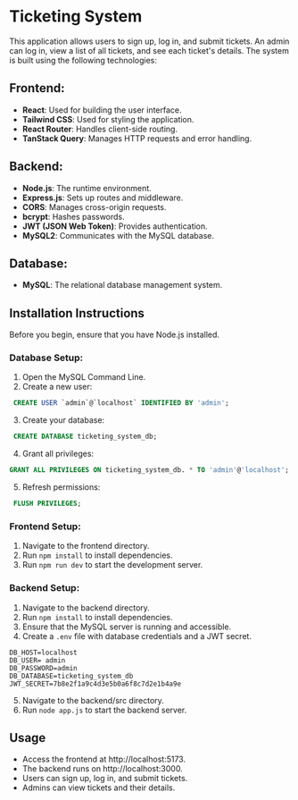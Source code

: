 # Ticketing System

This application allows users to sign up, log in, and submit tickets. An admin can log in, view a list of all tickets, and see each ticket's details. The system is built using the following technologies:

## Frontend:

- **React**: Used for building the user interface.
- **Tailwind CSS**: Used for styling the application.
- **React Router**: Handles client-side routing.
- **TanStack Query**: Manages HTTP requests and error handling.

## Backend:

- **Node.js**: The runtime environment.
- **Express.js**: Sets up routes and middleware.
- **CORS**: Manages cross-origin requests.
- **bcrypt**: Hashes passwords.
- **JWT (JSON Web Token)**: Provides authentication.
- **MySQL2**: Communicates with the MySQL database.

## Database:

- **MySQL**: The relational database management system.

## Installation Instructions

Before you begin, ensure that you have Node.js installed.

### Database Setup:

1. Open the MySQL Command Line.
2. Create a new user:

```sql
 CREATE USER `admin`@`localhost` IDENTIFIED BY 'admin';
```

3. Create your database:

```sql
 CREATE DATABASE ticketing_system_db;
```

4. Grant all privileges:

```sql
GRANT ALL PRIVILEGES ON ticketing_system_db. * TO 'admin'@'localhost';
```

5. Refresh permissions:

```sql
 FLUSH PRIVILEGES;
```

### Frontend Setup:

1. Navigate to the frontend directory.
2. Run `npm install` to install dependencies.
3. Run `npm run dev` to start the development server.

### Backend Setup:

1. Navigate to the backend directory.
2. Run `npm install` to install dependencies.
3. Ensure that the MySQL server is running and accessible.
4. Create a `.env` file with database credentials and a JWT secret.

```
DB_HOST=localhost
DB_USER= admin
DB_PASSWORD=admin
DB_DATABASE=ticketing_system_db
JWT_SECRET=7b8e2f1a9c4d3e5b0a6f8c7d2e1b4a9e
```

5. Navigate to the backend/src directory.
6. Run `node app.js` to start the backend server.

## Usage

- Access the frontend at http://localhost:5173.
- The backend runs on http://localhost:3000.
- Users can sign up, log in, and submit tickets.
- Admins can view tickets and their details.
